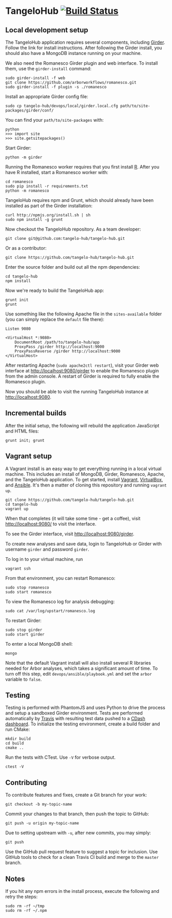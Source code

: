 TangeloHub [![Build Status](https://travis-ci.org/tangelo-hub/tangelo-hub.png?branch=master)](https://travis-ci.org/tangelo-hub/tangelo-hub)
===========

## Local development setup

The TangeloHub application requires several components, including [Girder](http://girder.readthedocs.org/en/latest/installation.html). Follow the link for install instructions. After following the Girder install, you should also have a MongoDB instance running on your machine.

We also need the Romanesco Girder plugin and web interface. To install them, use the `girder-install` command:

    sudo girder-install -f web
    git clone https://github.com/arborworkflows/romanesco.git
    sudo girder-install -f plugin -s ./romanesco

Install an appropriate Girder config file:

    sudo cp tangelo-hub/devops/local/girder.local.cfg path/to/site-packages/girder/conf/

You can find your `path/to/site-packages` with:

    python
    >>> import site
    >>> site.getsitepackages()

Start Girder:

    python -m girder

Running the Romanesco worker requires that you first install [R](http://www.r-project.org/). After you have R installed, start a Romanesco worker with:

    cd romanesco
    sudo pip install -r requirements.txt
    python -m romanesco

TangeloHub requires npm and Grunt, which should already have been installed as part of the Girder installation:

    curl http://npmjs.org/install.sh | sh
    sudo npm install -g grunt

Now checkout the TangeloHub repository. As a team developer:

    git clone git@github.com:tangelo-hub/tangelo-hub.git

Or as a contributor:

    git clone https://github.com/tangelo-hub/tangelo-hub.git

Enter the source folder and build out all the npm dependencies:

    cd tangelo-hub
    npm install

Now we're ready to build the TangeloHub app:

    grunt init
    grunt

Use something like the following Apache file in the `sites-available` folder (you can simply replace the `default` file there):

```
Listen 9080

<VirtualHost *:9080>
    DocumentRoot /path/to/tangelo-hub/app
    ProxyPass /girder http://localhost:9000
    ProxyPassReverse /girder http://localhost:9000
</VirtualHost>
```

After restarting Apache (`sudo apache2ctl restart`), visit your Girder web interface at [http://localhost:9080/girder](http://localhost:9080/girder) to enable the Romanesco plugin from the admin console. A restart of Girder is required to fully enable the Romanesco plugin.

Now you should be able to visit the running TangeloHub instance at [http://localhost:9080](http://localhost:9080).

## Incremental builds

After the initial setup, the following will rebuild the application JavaScript and HTML files:

    grunt init; grunt

## Vagrant setup

A Vagrant install is an easy way to get everything running in a local virtual machine. This includes an install of MongoDB, Girder, Romanesco, Apache, and the TangeloHub application. To get started, install [Vagrant](http://www.vagrantup.com/), [VirtualBox](https://www.virtualbox.org/), and [Ansible](http://docs.ansible.com/intro_installation.html). It's then a matter of cloning this repository and running `vagrant up`.

```
git clone https://github.com/tangelo-hub/tangelo-hub.git
cd tangelo-hub
vagrant up
```

When that completes (it will take some time - get a coffee), visit [http://localhost:9080/](http://localhost:9080/) to visit the interface.

To see the Girder interface, visit [http://localhost:9080/girder](http://localhost:9080/girder).

To create new analyses and save data, login to TangeloHub or Girder with username `girder` and password `girder`.

To log in to your virtual machine, run

```
vagrant ssh
```

From that environment, you can restart Romanesco:

```
sudo stop romanesco
sudo start romanesco
```

To view the Romanesco log for analysis debugging:

```
sudo cat /var/log/upstart/romanesco.log
```

To restart Girder:

```
sudo stop girder
sudo start girder
```

To enter a local MongoDB shell:

```
mongo
```

Note that the default Vagrant install will also install several R libraries needed for Arbor analyses, which takes a significant amount of time. To turn off this step, edit `devops/ansible/playbook.yml` and set the `arbor` variable to `false`.

## Testing

Testing is performed with PhantomJS and uses Python to drive the process and setup a sandboxed Girder environment. Tests are performed automatically by [Travis](https://travis-ci.org/tangelo-hub/tangelo-hub) with resulting test data pushed to a [CDash dashboard](http://my.cdash.org/index.php?project=Tangelo+Hub). To initialize the testing environment, create a build folder and run CMake:

    mkdir build
    cd build
    cmake ..

Run the tests with CTest. Use `-V` for verbose output.

    ctest -V

## Contributing

To contribute features and fixes, create a Git branch for your work:

    git checkout -b my-topic-name

Commit your changes to that branch, then push the topic to GitHub:

    git push -u origin my-topic-name

Due to setting upstream with `-u`, after new commits, you may simply:

    git push

Use the GitHub pull request feature to suggest a topic for inclusion. Use GitHub tools to check for a clean Travis CI build and merge to the `master` branch.

## Notes

If you hit any npm errors in the install process, execute the following and retry the steps:

    sudo rm -rf ~/tmp
    sudo rm -rf ~/.npm
